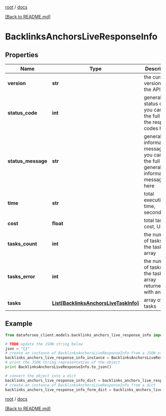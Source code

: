 [root](./../ "root") / [docs](./ "docs")

[[Back to README.md]](./../README.md "[Back to README.md]")

# BacklinksAnchorsLiveResponseInfo

## Properties

Name | Type | Description | Notes
------------ | ------------- | ------------- | -------------
**version** | **str** | the current version of the API | [optional]
**status_code** | **int** | general status code you can find the full list of the response codes here | [optional]
**status_message** | **str** | general informational message you can find the full list of general informational messages here | [optional]
**time** | **str** | total execution time, seconds | [optional]
**cost** | **float** | total tasks cost, USD | [optional]
**tasks_count** | **int** | the number of tasks in the tasks array | [optional]
**tasks_error** | **int** | the number of tasks in the tasks array returned with an error | [optional]
**tasks** | [**List[BacklinksAnchorsLiveTaskInfo]**](BacklinksAnchorsLiveTaskInfo.md) | array of tasks | [optional]

## Example

```python
from dataforseo_client.models.backlinks_anchors_live_response_info import BacklinksAnchorsLiveResponseInfo

# TODO update the JSON string below
json = "{}"
# create an instance of BacklinksAnchorsLiveResponseInfo from a JSON string
backlinks_anchors_live_response_info_instance = BacklinksAnchorsLiveResponseInfo.from_json(json)
# print the JSON string representation of the object
print BacklinksAnchorsLiveResponseInfo.to_json()

# convert the object into a dict
backlinks_anchors_live_response_info_dict = backlinks_anchors_live_response_info_instance.to_dict()
# create an instance of BacklinksAnchorsLiveResponseInfo from a dict
backlinks_anchors_live_response_info_form_dict = backlinks_anchors_live_response_info.from_dict(backlinks_anchors_live_response_info_dict)
```

  

[root](./../ "root") / [docs](./ "docs")

[[Back to README.md]](./../README.md "[Back to README.md]")